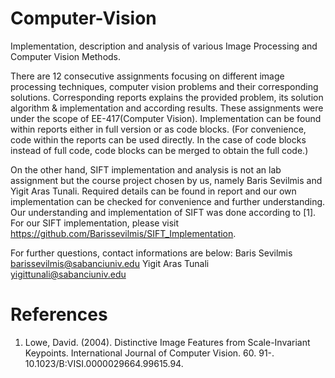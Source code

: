 # Computer-Vision
Implementation, description and analysis of various Image Processing and Computer Vision Methods.

There are 12 consecutive assignments focusing on different image processing techniques, computer vision problems and their corresponding solutions. Corresponding reports explains the provided problem, its solution algorithm & implementation and according results. These assignments were under the scope of EE-417(Computer Vision). Implementation can be found within reports either in full version or as code blocks. (For convenience, code within the reports can be used directly. In the case of code blocks instead of full code, code blocks can be merged to obtain the full code.)

On the other hand, SIFT implementation and analysis is not an lab assignment but the course project chosen by us, namely Baris Sevilmis and Yigit Aras Tunali. Required details can be found in report and our own implementation can be checked for convenience and further understanding. Our understanding and implementation of SIFT was done according to [1]. For our SIFT implementation, please visit https://github.com/Barissevilmis/SIFT_Implementation.

For further questions, contact informations are below:
Baris Sevilmis barissevilmis@sabanciuniv.edu
Yigit Aras Tunali yigittunali@sabanciuniv.edu

# References
1. Lowe, David. (2004). Distinctive Image Features from Scale-Invariant Keypoints. International Journal of Computer Vision. 60. 91-. 10.1023/B:VISI.0000029664.99615.94. 
